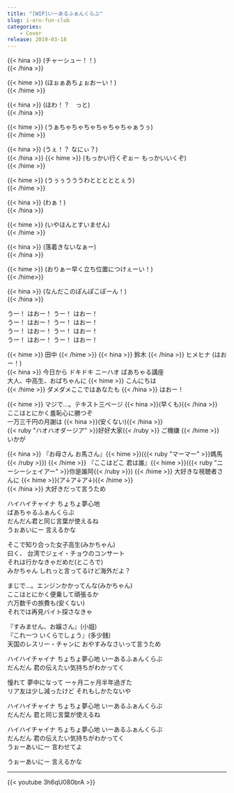 ```yaml
---
title: "[WIP]いーあるふぁんくらぶ"
slug: i-aru-fun-club
categories:
    - Cover
release: 2019-03-18
---
```


{{< hina >}}
(チャーシュー！！)  
{{< /hina >}}

{{< hime >}}
(ほぉぁあちょぉおーい！)  
{{< /hime >}}

{{< hina >}}
(ほわ！？　っと)  
{{< /hina >}}

{{< hime >}}
(うぁちゃちゃちゃちゃちゃちゃぁうぅ)  
{{< /hime >}}

{{< hina >}}
(うぇ！？ なにぃ？)  
{{< /hina >}}
{{< hime >}}
(もっかい行くぞぉー もっかいいくぞ)  
{{< /hime >}}

{{< hime >}}
(うぅぅうううわとととととぇう)  
{{< /hime >}}

{{< hina >}}
(わぁ！)  
{{< /hina >}}

{{< hime >}}
(いやほんとすいません)  
{{< /hime >}}

{{< hina >}}
(落着きないなぁー)  
{{< /hina >}}

{{< hime >}}
(おりぁー早く立ち位置につけぇーい！)  
{{< /hime>}}

{{< hina >}}
(なんだこのぽんぽこぽーん！)  
{{< /hina >}}

うー！ はおー！ うー！ はおー！  
うー！ はおー！ うー！ はおー！  
うー！ はおー！ うー！ はおー！  
うー！ はおー！ うー！ はおー！  

{{< hime >}}
田中 
{{< /hime >}}
{{< hina >}}
鈴木 
{{< /hina >}}
ヒメヒナ (はおー！)  
{{< hina >}}
今日から ドキドキ ニーハオ ばあちゃる講座  
大人、中高生、おばちゃんに 
{{< hime >}}
こんにちは  
{{< /hime >}}
ダメダメここではあなたも 
{{< /hina >}}
はおー！  

{{< hime >}}
マジで…。テキスト三ページ {{< hina >}}(早くも){{< /hina >}}  
ここはとにかく羞恥心に勝つぞ  
一万三千円の月謝は {{< hina >}}(安くない){{< /hina >}}  
{{< ruby "ハオハオダージア" >}}好好大家{{< /ruby >}} ご機嫌 
{{< /hime >}}
いかが  

{{< hina >}}
『お母さん お馬さん』{{< hime >}}({{< ruby "マーマー" >}}媽馬{{< /ruby >}})  {{< /hime >}}
『ここはどこ 君は誰』{{< hime >}}({{< ruby "ニーシーシェイアー" >}}你是誰阿{{< /ruby >}})  {{< /hime >}}
大好きな視聴者さんに {{< hime >}}(ア↓ア↓ア↓){{< /hime >}}  
{{< /hina >}}
大好きだって言うため  

ハイハイチャイナ ちょちょ夢心地  
ばあちゃるふぁんくらぶ  
だんだん君と同じ言葉が使えるね  
うぉあいにー 言えるかな  

そこで知り合った女子高生(みかちゃん)  
曰く、 台湾でジェイ・チョウのコンサート  
それは行かなきゃだめだ(ところで)  
みかちゃん しれっと言ってるけど海外だよ？  

まじで…。エンジンかかってんな(みかちゃん)  
ここはとにかく便乗して頑張るか  
六万数千の旅費も(安くない)  
それでは再見バイト探さなきゃ  

『すみません、お嬢さん』(小姐)  
『これ一つ いくらでしょう』(多少銭)  
天国のレスリー・チャンに おやすみなさいって言うため  

ハイハイチャイナ ちょちょ夢心地 いーあるふぁんくらぶ  
だんだん 君の伝えたい気持ちがわかってく  

憧れて 夢中になって 一ヶ月二ヶ月半年過ぎた  
リア友は少し減ったけど それもしかたないや  

ハイハイチャイナ ちょちょ夢心地 いーあるふぁんくらぶ  
だんだん 君と同じ言葉が使えるね  

ハイハイチャイナ ちょちょ夢心地 いーあるふぁんくらぶ  
だんだん 君の伝えたい気持ちがわかってく  
うぉーあいにー 言わせてよ  

うぉーあいにー 言えるかな  

---

{{< youtube 3h6qU080brA >}}